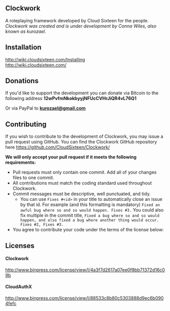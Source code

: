 Clockwork
---------
A roleplaying framework developed by Cloud Sixteen for the people.  
*Clockwork was created and is under development by Conna Wiles, also known as kurozael.*


Installation
------------
http://wiki.cloudsixteen.com/Installing  
http://wiki.cloudsixteen.com/

Donations
------------
If you'd like to support the development you can donate via Bitcoin to the following address
**12wPvfmNkokbyyjNFUcCVHrJiQR4vL76Q1**

Or via PayPal to **kurozael@gmail.com**

Contributing
------------
If you wish to contribute to the development of Clockwork, you may issue a pull request using GitHub. You can find the Clockwork GitHub repository here https://github.com/CloudSixteen/Clockwork/  
  
**We will only accept your pull request if it meets the following requirements:**  
  
* Pull requests must only contain one commit. Add all of your changes files to one commit.
* All contributions must match the coding standard used throughout Clockwork.
* Commit messages must be descriptive, well punctuated, and tidy.
  * You can use `Fixes #<id>` in your title to automatically close an issue by that id. For example (and this formatting is mandatory) `Fixed an awful bug where so and so would happen. Fixes #3.` You could also fix multiple in the commit title, `Fixed a bug where so and so would happen, and also fixed a bug where another thing would occur. Fixes #2, Fixes #3.`
* You agree to contribute your code under the terms of the license below:

Licenses
-------

#### Clockwork
http://www.binpress.com/license/view/l/4a3f7d2617a07ee0f8bb71372d16c09b

#### CloudAuthX
http://www.binpress.com/license/view/l/88533c8b80c5303888d9ec6b0904fefc
